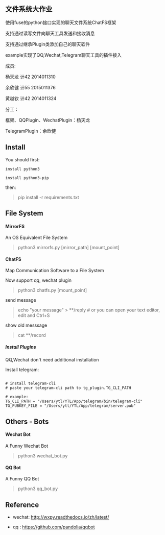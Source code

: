 ## 文件系统大作业
使用fuse的python接口实现的聊天文件系统ChatFS框架

支持通过读写文件向聊天工具发送和接收消息

支持通过继承Plugin类添加自己的聊天软件

example实现了QQ,Wechat,Telegram聊天工具的插件接入


成员:

杨天龙 计42 2014011310

余欣健 计55 2015011376

黄越钦 计42 2014011324


分工：

框架、QQPlugin、WechatPlugin：杨天龙

TelegramPlugin：余欣健


## Install

You should first:

    install python3

    install python3-pip

then:

> pip install -r requirements.txt


## File System

#### MirrorFS

An OS Equivalent File System

> python3 mirrorfs.py [mirror_path] [mount_point]




#### ChatFS

Map Communication Software to a File System

Now support qq, wechat plugin

> python3 chatfs.py [mount_point]

send message

> echo "your message" > **/reply   # or you can open your text editor, edit and Ctrl+S

show old messsage

> cat **/record

##### Install Plugins

QQ,Wechat don't need additional installation

Install telegram:
```

# install telegram-cli
# paste your telegram-cli path to tg_plugin.TG_CLI_PATH

# example:
TG_CLI_PATH = "/Users/ytl/YTL/App/telegram/bin/telegram-cli"
TG_PUBKEY_FILE = "/Users/ytl/YTL/App/telegram/server.pub"

```



## Others - Bots

#### Wechat Bot

A Funny Wechat Bot

> python3 wechat_bot.py


#### QQ Bot

A Funny QQ Bot

> python3 qq_bot.py


## Reference

- wechat: http://wxpy.readthedocs.io/zh/latest/

- qq : https://github.com/pandolia/qqbot